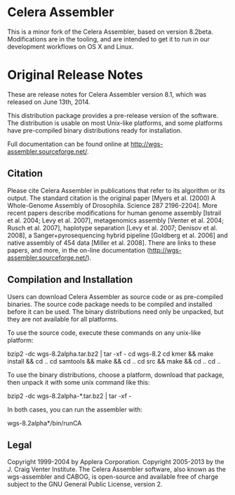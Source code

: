 # Celera Assembler

This is a minor fork of the Celera Assembler, based on version 8.2beta.
Modifications are in the tooling, and are intended to get it to run in our
development workflows on OS X and Linux.

# Original Release Notes

These are release notes for Celera Assembler version 8.1, which was released on
June 13th, 2014.

This distribution package provides a pre-release version of the
software. The distribution is usable on most Unix-like platforms, and some
platforms have pre-compiled binary distributions ready for installation.

Full documentation can be found online at http://wgs-assembler.sourceforge.net/.

## Citation

Please cite Celera Assembler in publications that refer to its algorithm or its
output. The standard citation is the original paper [Myers et al. (2000) A
Whole-Genome Assembly of Drosophila. Science 287 2196-2204]. More recent papers
describe modifications for human genome assembly [Istrail et al. 2004; Levy et
al. 2007], metagenomics assembly [Venter et al. 2004; Rusch et al. 2007],
haplotype separation [Levy et al. 2007; Denisov et al. 2008], a
Sanger+pyrosequencing hybrid pipeline [Goldberg et al. 2006] and native assembly
of 454 data [Miller et al. 2008]. There are links to these papers, and more, in
the on-line documentation (http://wgs-assembler.sourceforge.net/).

## Compilation and Installation

Users can download Celera Assembler as source code or as pre-compiled
binaries. The source code package needs to be compiled and installed before it
can be used. The binary distributions need only be unpacked, but they are not
available for all platforms.

To use the source code, execute these commands on any unix-like platform:

  bzip2 -dc wgs-8.2alpha.tar.bz2 | tar -xf -
  cd wgs-8.2
  cd kmer && make install && cd ..
  cd samtools && make && cd ..
  cd src && make && cd ..
  cd ..

To use the binary distributions, choose a platform, download that package, then
unpack it with some unix command like this:

  bzip2 -dc wgs-8.2alpha-*.tar.bz2 | tar -xf -

In both cases, you can run the assembler with:

  wgs-8.2alpha*/bin/runCA

## Legal

Copyright 1999-2004 by Applera Corporation. Copyright 2005-2013 by the J. Craig
Venter Institute. The Celera Assembler software, also known as the wgs-assembler
and CABOG, is open-source and available free of charge subject to the GNU
General Public License, version 2.
